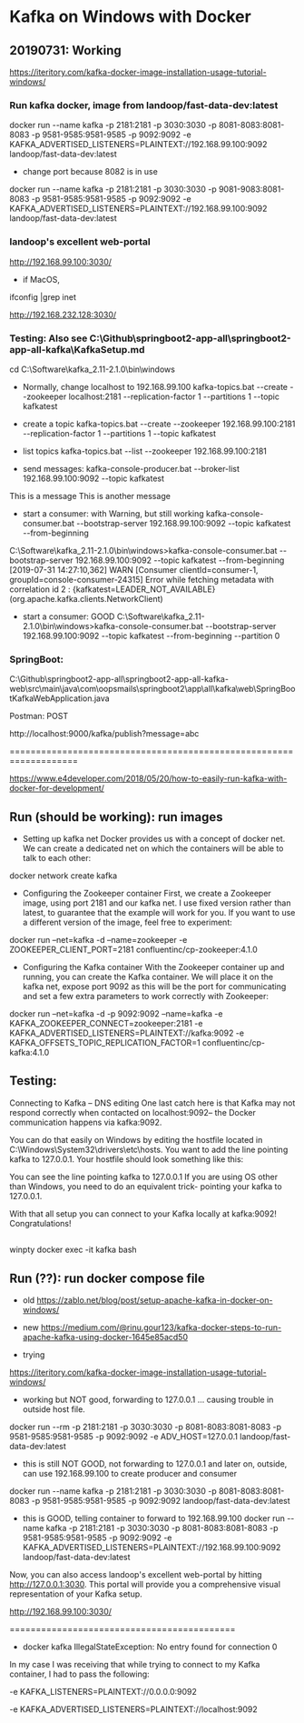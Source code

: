 # Kafka on Windows with Docker

## 20190731: Working

https://iteritory.com/kafka-docker-image-installation-usage-tutorial-windows/


### Run kafka docker, image from landoop/fast-data-dev:latest

docker run --name kafka -p 2181:2181 -p 3030:3030 -p 8081-8083:8081-8083 -p 9581-9585:9581-9585 -p 9092:9092 -e KAFKA_ADVERTISED_LISTENERS=PLAINTEXT://192.168.99.100:9092 landoop/fast-data-dev:latest

- change port because 8082 is in use

docker run --name kafka -p 2181:2181 -p 3030:3030 -p 9081-9083:8081-8083 -p 9581-9585:9581-9585 -p 9092:9092 -e KAFKA_ADVERTISED_LISTENERS=PLAINTEXT://192.168.99.100:9092 landoop/fast-data-dev:latest


### landoop's excellent web-portal

http://192.168.99.100:3030/

- if MacOS,

ifconfig |grep inet

http://192.168.232.128:3030/


### Testing: Also see C:\Github\springboot2-app-all\springboot2-app-all-kafka\KafkaSetup.md

cd C:\Software\kafka_2.11-2.1.0\bin\windows

- Normally, change localhost to 192.168.99.100
kafka-topics.bat --create --zookeeper localhost:2181 --replication-factor 1 --partitions 1 --topic kafkatest

- create a topic
kafka-topics.bat --create --zookeeper 192.168.99.100:2181 --replication-factor 1 --partitions 1 --topic kafkatest

- list topics
kafka-topics.bat --list --zookeeper 192.168.99.100:2181

- send messages:
kafka-console-producer.bat --broker-list 192.168.99.100:9092 --topic kafkatest

This is a message
This is another message

- start a consumer: with Warning, but still working
kafka-console-consumer.bat --bootstrap-server 192.168.99.100:9092 --topic kafkatest --from-beginning

C:\Software\kafka_2.11-2.1.0\bin\windows>kafka-console-consumer.bat --bootstrap-server 192.168.99.100:9092 --topic kafkatest --from-beginning
[2019-07-31 14:27:10,362] WARN [Consumer clientId=consumer-1, groupId=console-consumer-24315] Error while fetching metadata with correlation id 2 : {kafkatest=LEADER_NOT_AVAILABLE} (org.apache.kafka.clients.NetworkClient)

- start a consumer: GOOD
C:\Software\kafka_2.11-2.1.0\bin\windows>kafka-console-consumer.bat --bootstrap-server 192.168.99.100:9092 --topic kafkatest --from-beginning --partition 0

### SpringBoot:
C:\Github\springboot2-app-all\springboot2-app-all-kafka-web\src\main\java\com\oopsmails\springboot2\app\all\kafka\web\SpringBootKafkaWebApplication.java

Postman: POST

http://localhost:9000/kafka/publish?message=abc


===================================================================


https://www.e4developer.com/2018/05/20/how-to-easily-run-kafka-with-docker-for-development/

## Run (should be working): run images

- Setting up kafka net
Docker provides us with a concept of docker net. We can create a dedicated net on which the containers will be able to talk to each other:

docker network create kafka

- Configuring the Zookeeper container
First, we create a Zookeeper image, using port 2181 and our kafka net. I use fixed version rather than latest, to guarantee that the example will work for you. If you want to use a different version of the image, feel free to experiment:

docker run –net=kafka -d –name=zookeeper -e ZOOKEEPER_CLIENT_PORT=2181 confluentinc/cp-zookeeper:4.1.0

- Configuring the Kafka container
With the Zookeeper container up and running, you can create the Kafka container. We will place it on the kafka net, expose port 9092 as this will be the port for communicating and set a few extra parameters to work correctly with Zookeeper:

docker run –net=kafka -d -p 9092:9092 –name=kafka -e KAFKA_ZOOKEEPER_CONNECT=zookeeper:2181 -e KAFKA_ADVERTISED_LISTENERS=PLAINTEXT://kafka:9092 -e KAFKA_OFFSETS_TOPIC_REPLICATION_FACTOR=1 confluentinc/cp-kafka:4.1.0


## Testing: 

Connecting to Kafka – DNS editing
One last catch here is that Kafka may not respond correctly when contacted on localhost:9092– the Docker communication happens via kafka:9092.

You can do that easily on Windows by editing the hostfile located in C:\Windows\System32\drivers\etc\hosts. You want to add the line pointing kafka to 127.0.0.1. Your hostfile should look something like this:


You can see the line pointing kafka to 127.0.0.1
If you are using OS other than Windows, you need to do an equivalent trick- pointing your kafka to 127.0.0.1.

With that all setup you can connect to your Kafka locally at kafka:9092! Congratulations!


##
winpty docker exec -it kafka bash



## Run (??): run docker compose file

- old
https://zablo.net/blog/post/setup-apache-kafka-in-docker-on-windows/

- new
https://medium.com/@rinu.gour123/kafka-docker-steps-to-run-apache-kafka-using-docker-1645e85acd50


- trying

https://iteritory.com/kafka-docker-image-installation-usage-tutorial-windows/

- working but NOT good, forwarding to 127.0.0.1 ... causing trouble in outside host file.

docker run --rm -p 2181:2181 -p 3030:3030 -p 8081-8083:8081-8083 -p 9581-9585:9581-9585 -p 9092:9092 -e ADV_HOST=127.0.0.1 landoop/fast-data-dev:latest

- this is still NOT GOOD, not forwarding to 127.0.0.1 and later on, outside, can use 192.168.99.100 to create producer and consumer

docker run --name kafka -p 2181:2181 -p 3030:3030 -p 8081-8083:8081-8083 -p 9581-9585:9581-9585 -p 9092:9092 landoop/fast-data-dev:latest

- this is GOOD, telling container to forward to 192.168.99.100
docker run --name kafka -p 2181:2181 -p 3030:3030 -p 8081-8083:8081-8083 -p 9581-9585:9581-9585 -p 9092:9092 -e KAFKA_ADVERTISED_LISTENERS=PLAINTEXT://192.168.99.100:9092 landoop/fast-data-dev:latest


Now, you can also access landoop's excellent web-portal by hitting http://127.0.0.1:3030. This portal will provide you a comprehensive visual representation of your Kafka setup.

http://192.168.99.100:3030/





===========================================

- docker kafka IllegalStateException: No entry found for connection 0

In my case I was receiving that while trying to connect to my Kafka container, I had to pass the following:

-e KAFKA_LISTENERS=PLAINTEXT://0.0.0.0:9092

-e KAFKA_ADVERTISED_LISTENERS=PLAINTEXT://localhost:9092





